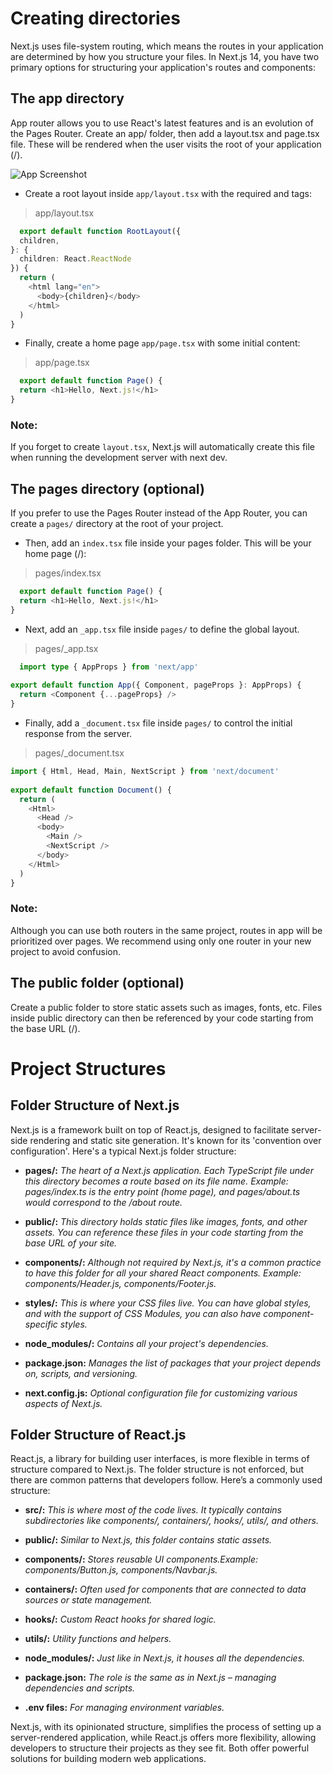 # Creating directories
Next.js uses file-system routing, which means the routes in your application are determined by how you structure your files. In Next.js 14, you have two primary options for structuring your application's routes and components:

## The app directory
App router allows you to use React's latest features and is an evolution of the Pages Router.
Create an app/ folder, then add a layout.tsx and page.tsx file. These will be rendered when the user visits the root of your application (/).

![App Screenshot](https://nextjs.org/_next/image?url=%2Fdocs%2Fdark%2Fapp-getting-started.png&w=1920&q=75&dpl=dpl_E8WJxq5FBaMW27AJwimbfp1c4j61)

* Create a root layout inside `app/layout.tsx` with the required <html> and <body> tags:

> app/layout.tsx
```typescript
  export default function RootLayout({
  children,
}: {
  children: React.ReactNode
}) {
  return (
    <html lang="en">
      <body>{children}</body>
    </html>
  )
}
```

* Finally, create a home page `app/page.tsx` with some initial content:

> app/page.tsx
```typescript
  export default function Page() {
  return <h1>Hello, Next.js!</h1>
}
```
### Note:
If you forget to create `layout.tsx`, Next.js will automatically create this file when running the development server with next dev.

## The pages directory (optional)
If you prefer to use the Pages Router instead of the App Router, you can create a `pages/` directory at the root of your project.

* Then, add an `index.tsx` file inside your pages folder. This will be your home page (/):

> pages/index.tsx
```typescript
  export default function Page() {
  return <h1>Hello, Next.js!</h1>
}
```

* Next, add an `_app.tsx` file inside `pages/` to define the global layout.

> pages/_app.tsx
```typescript
  import type { AppProps } from 'next/app'
 
export default function App({ Component, pageProps }: AppProps) {
  return <Component {...pageProps} />
}
```

* Finally, add a `_document.tsx` file inside `pages/` to control the initial response from the server.

> pages/_document.tsx
```typescript
import { Html, Head, Main, NextScript } from 'next/document'
 
export default function Document() {
  return (
    <Html>
      <Head />
      <body>
        <Main />
        <NextScript />
      </body>
    </Html>
  )
}
```
### Note:
Although you can use both routers in the same project, routes in app will be prioritized over pages. We recommend using only one router in your new project to avoid confusion.

## The public folder (optional)
Create a public folder to store static assets such as images, fonts, etc. Files inside public directory can then be referenced by your code starting from the base URL (/).

# Project Structures
## Folder Structure of Next.js

Next.js is a framework built on top of React.js, designed to facilitate server-side rendering and static site generation. It's known for its 'convention over configuration'. Here's a typical Next.js folder structure:

- **pages/:**  *The heart of a Next.js application. Each TypeScript file under this directory becomes a route based on its file name. Example: pages/index.ts is the entry point (home page), and pages/about.ts would correspond to the /about route.*

- **public/:**  *This directory holds static files like images, fonts, and other assets. You can reference these files in your code starting from the base URL of your site.*

- **components/:**  *Although not required by Next.js, it's a common practice to have this folder for all your shared React components. Example: components/Header.js, components/Footer.js.*

- **styles/:**  *This is where your CSS files live. You can have global styles, and with the support of CSS Modules, you can also have component-specific styles.*

- **node_modules/:**  *Contains all your project's dependencies.*

- **package.json:**  *Manages the list of packages that your project depends on, scripts, and versioning.*

- **next.config.js:**  *Optional configuration file for customizing various aspects of Next.js.*


## Folder Structure of React.js

React.js, a library for building user interfaces, is more flexible in terms of structure compared to Next.js. The folder structure is not enforced, but there are common patterns that developers follow. Here’s a commonly used structure:

- **src/:**  *This is where most of the code lives. It typically contains subdirectories like components/, containers/, hooks/, utils/, and others.*

- **public/:**  *Similar to Next.js, this folder contains static assets.*

- **components/:**  *Stores reusable UI components.Example: components/Button.js, components/Navbar.js.*

- **containers/:**  *Often used for components that are connected to data sources or state management.*

- **hooks/:**  *Custom React hooks for shared logic.*

- **utils/:**  *Utility functions and helpers.*

- **node_modules/:**  *Just like in Next.js, it houses all the dependencies.*

- **package.json:**  *The role is the same as in Next.js – managing dependencies and scripts.*

- **.env files:**  *For managing environment variables.*

Next.js, with its opinionated structure, simplifies the process of setting up a server-rendered application, while React.js offers more flexibility, allowing developers to structure their projects as they see fit. Both offer powerful solutions for building modern web applications.

